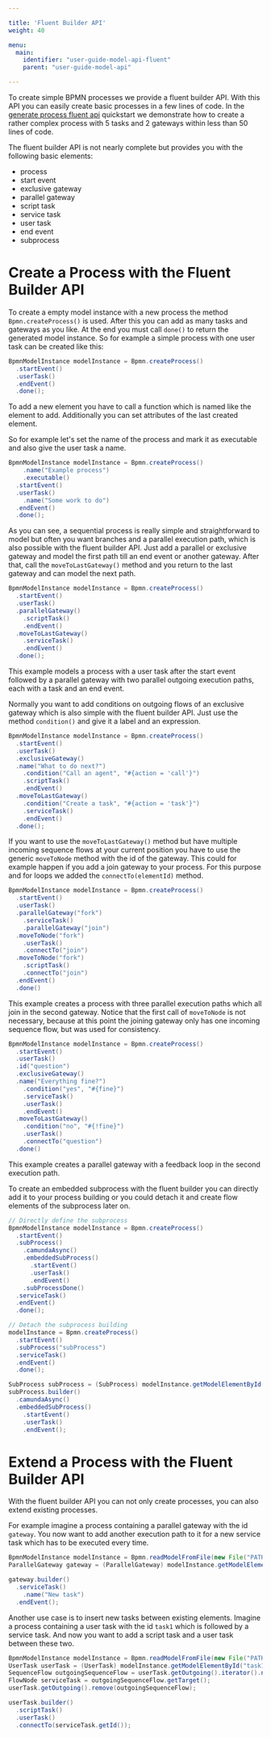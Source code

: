 ```yaml
---

title: 'Fluent Builder API'
weight: 40

menu:
  main:
    identifier: "user-guide-model-api-fluent"
    parent: "user-guide-model-api"

---
```


To create simple BPMN processes we provide a fluent builder API. With this API you can easily create basic
processes in a few lines of code. In the [generate process fluent api](https://github.com/camunda/camunda-bpm-examples/tree/master/bpmn-model-api/generate-process-fluent-api) quickstart we demonstrate how to
create a rather complex process with 5 tasks and 2 gateways within less than 50 lines of code.

The fluent builder API is not nearly complete but provides you with the following basic elements:

* process
* start event
* exclusive gateway
* parallel gateway
* script task
* service task
* user task
* end event
* subprocess


# Create a Process with the Fluent Builder API

To create a empty model instance with a new process the method `Bpmn.createProcess()` is used. After this
you can add as many tasks and gateways as you like. At the end you must call `done()` to return the generated
model instance. So for example a simple process with one user task can be created like this:

```java
BpmnModelInstance modelInstance = Bpmn.createProcess()
  .startEvent()
  .userTask()
  .endEvent()
  .done();
```

To add a new element you have to call a function which is named like the
element to add. Additionally you can set attributes of the last created
element.

So for example let's set the name of the process and mark it as executable and also give the user task a name.

```java
BpmnModelInstance modelInstance = Bpmn.createProcess()
    .name("Example process")
    .executable()
  .startEvent()
  .userTask()
    .name("Some work to do")
  .endEvent()
  .done();
```

As you can see, a sequential process is really simple and straightforward to model but often you want
branches and a parallel execution path, which is also possible with the fluent builder API. Just add
a parallel or exclusive gateway and model the first path till an end event or another gateway. After that,
call the `moveToLastGateway()` method and you return to the last gateway and can model the next path.

```java
BpmnModelInstance modelInstance = Bpmn.createProcess()
  .startEvent()
  .userTask()
  .parallelGateway()
    .scriptTask()
    .endEvent()
  .moveToLastGateway()
    .serviceTask()
    .endEvent()
  .done();
```

This example models a process with a user task after the start event followed by a parallel gateway
with two parallel outgoing execution paths, each with a task and an end event.

Normally you want to add conditions on outgoing flows of an exclusive gateway which is also simple with
the fluent builder API. Just use the method `condition()` and give it a label and an expression.

```java
BpmnModelInstance modelInstance = Bpmn.createProcess()
  .startEvent()
  .userTask()
  .exclusiveGateway()
  .name("What to do next?")
    .condition("Call an agent", "#{action = 'call'}")
    .scriptTask()
    .endEvent()
  .moveToLastGateway()
    .condition("Create a task", "#{action = 'task'}")
    .serviceTask()
    .endEvent()
  .done();
```

If you want to use the `moveToLastGateway()` method but have multiple incoming
sequence flows at your current position you have to use the generic
`moveToNode` method with the id of the gateway. This could for example happen
if you add a join gateway to your process. For this purpose and for loops we
added the `connectTo(elementId)` method.

```java
BpmnModelInstance modelInstance = Bpmn.createProcess()
  .startEvent()
  .userTask()
  .parallelGateway("fork")
    .serviceTask()
    .parallelGateway("join")
  .moveToNode("fork")
    .userTask()
    .connectTo("join")
  .moveToNode("fork")
    .scriptTask()
    .connectTo("join")
  .endEvent()
  .done()
```

This example creates a process with three parallel execution paths which all
join in the second gateway. Notice that the first call of `moveToNode` is not
necessary, because at this point the joining gateway only has one incoming sequence
flow, but was used for consistency.

```java
BpmnModelInstance modelInstance = Bpmn.createProcess()
  .startEvent()
  .userTask()
  .id("question")
  .exclusiveGateway()
  .name("Everything fine?")
    .condition("yes", "#{fine}")
    .serviceTask()
    .userTask()
    .endEvent()
  .moveToLastGateway()
    .condition("no", "#{!fine}")
    .userTask()
    .connectTo("question")
  .done()
```

This example creates a parallel gateway with a feedback loop in the second execution path.

To create an embedded subprocess with the fluent builder you can directly add it to your
process building or you could detach it and create flow elements of the subprocess later on.

```java
// Directly define the subprocess
BpmnModelInstance modelInstance = Bpmn.createProcess()
  .startEvent()
  .subProcess()
    .camundaAsync()
    .embeddedSubProcess()
      .startEvent()
      .userTask()
      .endEvent()
    .subProcessDone()
  .serviceTask()
  .endEvent()
  .done();

// Detach the subprocess building
modelInstance = Bpmn.createProcess()
  .startEvent()
  .subProcess("subProcess")
  .serviceTask()
  .endEvent()
  .done();

SubProcess subProcess = (SubProcess) modelInstance.getModelElementById("subProcess");
subProcess.builder()
  .camundaAsync()
  .embeddedSubProcess()
    .startEvent()
    .userTask()
    .endEvent();
```


# Extend a Process with the Fluent Builder API

With the fluent builder API you can not only create processes, you can also extend existing processes.

For example imagine a process containing a parallel gateway with the id `gateway`. You now want to
add another execution path to it for a new service task which has to be executed every time.

```java
BpmnModelInstance modelInstance = Bpmn.readModelFromFile(new File("PATH/TO/MODEL.bpmn"));
ParallelGateway gateway = (ParallelGateway) modelInstance.getModelElementById("gateway");

gateway.builder()
  .serviceTask()
    .name("New task")
  .endEvent();
```

Another use case is to insert new tasks between existing elements. Imagine a process
containing a user task with the id `task1` which is followed by a service task. And now
you want to add a script task and a user task between these two.

```java
BpmnModelInstance modelInstance = Bpmn.readModelFromFile(new File("PATH/TO/MODEL.bpmn"));
UserTask userTask = (UserTask) modelInstance.getModelElementById("task1");
SequenceFlow outgoingSequenceFlow = userTask.getOutgoing().iterator().next();
FlowNode serviceTask = outgoingSequenceFlow.getTarget();
userTask.getOutgoing().remove(outgoingSequenceFlow);

userTask.builder()
  .scriptTask()
  .userTask()
  .connectTo(serviceTask.getId());
```
